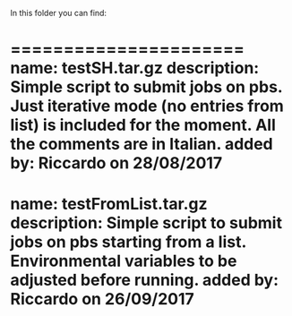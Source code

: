 In this folder you can find: 

======================
name: testSH.tar.gz
description: Simple script to submit jobs on pbs. Just iterative mode (no entries from list) is included for the moment. All the comments are in Italian. 
added by: Riccardo on 28/08/2017 
======================
name: testFromList.tar.gz
description: Simple script to submit jobs on pbs starting from a list. Environmental variables to be adjusted before running.
added by: Riccardo on 26/09/2017
======================
